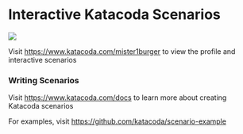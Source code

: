 # Interactive Katacoda Scenarios

[![](http://shields.katacoda.com/katacoda/mister1burger/count.svg)](https://www.katacoda.com/mister1burger "Get your profile on Katacoda.com")

Visit https://www.katacoda.com/mister1burger to view the profile and interactive scenarios

### Writing Scenarios
Visit https://www.katacoda.com/docs to learn more about creating Katacoda scenarios

For examples, visit https://github.com/katacoda/scenario-example
